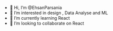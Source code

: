 - 👋 Hi, I’m @EhsanParsania
- 👀 I’m interested in design , Data Analyse and ML
- 🌱 I’m currently learning React
- 💞️ I’m looking to collaborate on React   


<!---
EhsanParsania/EhsanParsania is a ✨ special ✨ repository because its `README.md` (this file) appears on your GitHub profile.
You can click the Preview link to take a look at your changes.
--->
